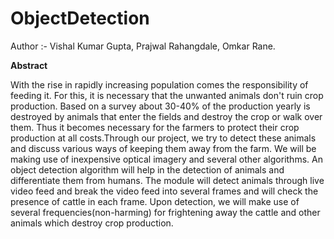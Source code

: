 # ObjectDetection

Author :- Vishal Kumar Gupta, Prajwal Rahangdale, Omkar Rane.

**Abstract**

With the rise in rapidly increasing population comes the responsibility of feeding it. For this,
it is necessary that the unwanted animals don't ruin crop production. Based on a survey about
30-40% of the production yearly is destroyed by animals that enter the fields and destroy the
crop or walk over them.
Thus it becomes necessary for the farmers to protect their crop production at all
costs.Through our project, we try to detect these animals and discuss various ways of keeping
them away from the farm. We will be making use of inexpensive optical imagery and several
other algorithms.
An object detection algorithm will help in the detection of animals and differentiate them
from humans. The module will detect animals through live video feed and break the video
feed into several frames and will check the presence of cattle in each frame. Upon detection,
we will make use of several frequencies(non-harming) for frightening away the cattle and
other animals which destroy crop production.
